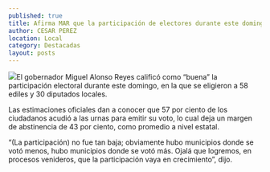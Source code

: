 ```yaml
---
published: true
title: Afirma MAR que la participación de electores durante este domingo no fue tan baja
author: CESAR PEREZ
location: Local
category: Destacadas
layout: posts
---
```


![](http://i.imgur.com/3DBBbybm.jpg)El gobernador Miguel Alonso Reyes calificó como “buena” la participación electoral durante este domingo, en la que se eligieron a 58 ediles y 30 diputados locales.

Las estimaciones oficiales dan a conocer que 57 por ciento de los ciudadanos acudió a las urnas para emitir su voto, lo cual deja un margen de abstinencia de 43 por ciento, como promedio a nivel estatal.

“(La participación) no fue tan baja; obviamente hubo municipios donde se votó menos, hubo municipios donde se votó más. Ojalá que logremos, en procesos venideros, que la participación vaya en crecimiento”, dijo.
